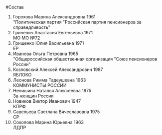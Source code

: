 #Состав
1. Горохова Марина Александровна 1961   
    "Политическая партия "Российская партия пенсионеров за справедливость"
2. Гриневич Анастасия Евгеньевна 1971   
    МО МО №72
3. Грищенко Юлия Васильевна 1971   
    ЕР
4. Иванова Ольга Петровна 1965   
    "Общероссийская общественная организация "Союз пенсионеров России"
5. Козловский Алексей Александрович 1987   
    ЯБЛОКО
6. Леонова Римма Тадеушевна 1963   
    КОММУНИСТЫ РОССИИ
7. Ненишина Наталья Алексеевна 1975   
    За женщин России
8. Новиков Виктор Иванович 1947   
    КПРФ
9. Савельева Светлана Вячеславовна 1975   
    СР
10. Соколова Марина Юрьевна 1963   
    ЛДПР
